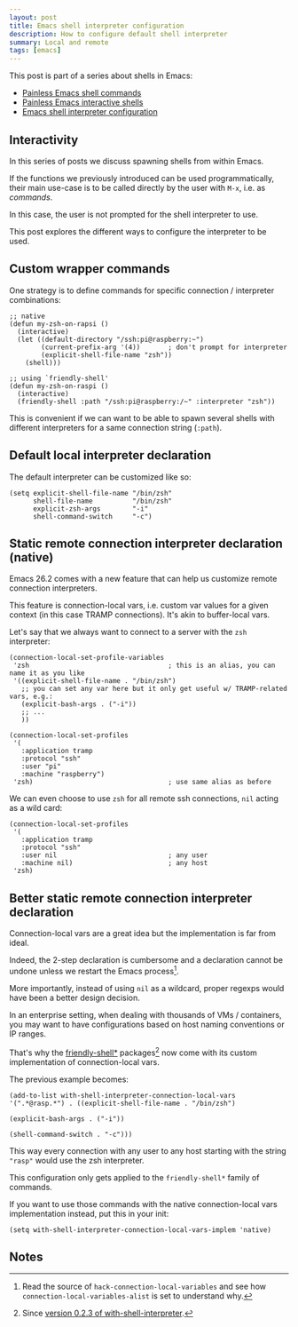 ```yaml
---
layout: post
title: Emacs shell interpreter configuration
description: How to configure default shell interpreter
summary: Local and remote
tags: [emacs]
---
```


This post is part of a series about shells in Emacs:
- [Painless Emacs shell commands](/2020/01/19/painless-emacs-shell-commands)
- [Painless Emacs interactive shells](/2020/01/21/painless-emacs-interactive-shells)
- [Emacs shell interpreter configuration](/2020/07/07/emacs-remote-shell-interpreter-conf)
<!-- - [Painless Emacs remote shells](/2020/07/08/painless-emacs-remote-shells) -->


## Interactivity

In this series of posts we discuss spawning shells from within Emacs.

If the functions we previously introduced can be used programmatically, their main use-case is to be called directly by the user with `M-x`, i.e. as _commands_.

In this case, the user is not prompted for the shell interpreter to use.

This post explores the different ways to configure the interpreter to be used.


## Custom wrapper commands

One strategy is to define commands for specific connection / interpreter combinations:

```emacs-lisp
;; native
(defun my-zsh-on-rapsi ()
  (interactive)
  (let ((default-directory "/ssh:pi@raspberry:~")
        (current-prefix-arg '(4))       ; don't prompt for interpreter
        (explicit-shell-file-name "zsh"))
    (shell)))

;; using `friendly-shell'
(defun my-zsh-on-raspi ()
  (interactive)
  (friendly-shell :path "/ssh:pi@raspberry:/~" :interpreter "zsh"))
```

This is convenient if we can want to be able to spawn several shells with different interpreters for a same connection string (`:path`).


## Default local interpreter declaration

The default interpreter can be customized like so:


```emacs-lisp
(setq explicit-shell-file-name "/bin/zsh"
      shell-file-name          "/bin/zsh"
      explicit-zsh-args        "-i"
      shell-command-switch     "-c")
```


## Static remote connection interpreter declaration (native)

Emacs 26.2 comes with a new feature that can help us customize remote connection interpreters.

This feature is connection-local vars, i.e. custom var values for a given context (in this case TRAMP connections). It's akin to buffer-local vars.

Let's say that we always want to connect to a server with the `zsh` interpreter:


```emacs-lisp
(connection-local-set-profile-variables
 'zsh                                   ; this is an alias, you can name it as you like
 '((explicit-shell-file-name . "/bin/zsh")
   ;; you can set any var here but it only get useful w/ TRAMP-related vars, e.g.:
   (explicit-bash-args . ("-i"))
   ;; ...
   ))

(connection-local-set-profiles
 '(
   :application tramp
   :protocol "ssh"
   :user "pi"
   :machine "raspberry")
 'zsh)                                  ; use same alias as before
```

We can even choose to use `zsh` for all remote ssh connections, `nil` acting as a wild card:

```emacs-lisp
(connection-local-set-profiles
 '(
   :application tramp
   :protocol "ssh"
   :user nil                            ; any user
   :machine nil)                        ; any host
 'zsh)
```


## Better static remote connection interpreter declaration

Connection-local vars are a great idea but the implementation is far from ideal.

Indeed, the 2-step declaration is cumbersome and a declaration cannot be undone unless we restart the Emacs process[^1].

More importantly, instead of using `nil` as a wildcard, proper regexps would have been a better design decision.

In an enterprise setting, when dealing with thousands of VMs / containers, you may want to have configurations based on host naming conventions or IP ranges.

That's why the [friendly-shell*](https://github.com/p3r7/friendly-shell) packages[^2] now come with its custom implementation of connection-local vars.

The previous example becomes:

```emacs-lisp
(add-to-list with-shell-interpreter-connection-local-vars '(".*@rasp.*") . ((explicit-shell-file-name . "/bin/zsh")
                                                                            (explicit-bash-args . ("-i"))
                                                                            (shell-command-switch . "-c")))
```

This way every connection with any user to any host starting with the string `"rasp"` would use the zsh interpreter.

This configuration only gets applied to the `friendly-shell*` family of commands.

If you want to use those commands with the native connection-local vars implementation instead, put this in your init:

```emacs-lisp
(setq with-shell-interpreter-connection-local-vars-implem 'native)
```


## Notes

[^1]: Read the source of `hack-connection-local-variables` and see how `connection-local-variables-alist` is set to understand why.

[^2]: Since [version 0.2.3 of with-shell-interpreter](https://github.com/p3r7/with-shell-interpreter/releases/tag/0.2.3).
